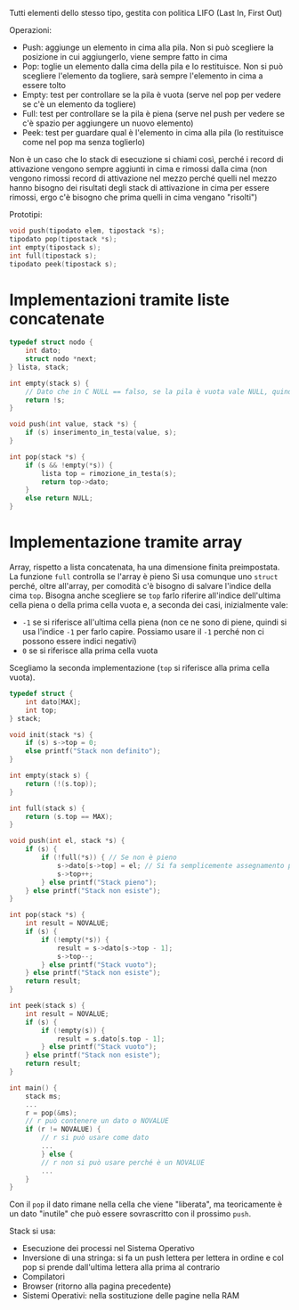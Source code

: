 Tutti elementi dello stesso tipo, gestita con politica LIFO (Last In, First Out)

Operazioni:
- Push: aggiunge un elemento in cima alla pila. Non si può scegliere la posizione in cui aggiungerlo, viene sempre fatto in cima
- Pop: toglie un elemento dalla cima della pila e lo restituisce. Non si può scegliere l'elemento da togliere, sarà sempre l'elemento in cima a essere tolto
- Empty: test per controllare se la pila è vuota (serve nel pop per vedere se c'è un elemento da togliere)
- Full: test per controllare se la pila è piena (serve nel push per vedere se c'è spazio per aggiungere un nuovo elemento)
- Peek: test per guardare qual è l'elemento in cima alla pila (lo restituisce come nel pop ma senza toglierlo)

Non è un caso che lo stack di esecuzione si chiami così, perché i record di attivazione vengono sempre aggiunti in cima e rimossi dalla cima (non vengono rimossi record di attivazione nel mezzo perché quelli nel mezzo hanno bisogno dei risultati degli stack di attivazione in cima per essere rimossi, ergo c'è bisogno che prima quelli in cima vengano "risolti")

Prototipi:
```c
void push(tipodato elem, tipostack *s);
tipodato pop(tipostack *s);
int empty(tipostack s);
int full(tipostack s);
tipodato peek(tipostack s);
```

# Implementazioni tramite liste concatenate

```c
typedef struct nodo {
	int dato;
	struct nodo *next;
} lista, stack;
```

```c
int empty(stack s) {
	// Dato che in C NULL == falso, se la pila è vuota vale NULL, quindi !NULL = true (cioè SÌ, è piena)
	return !s;
}
```

```c
void push(int value, stack *s) {
	if (s) inserimento_in_testa(value, s);
}

int pop(stack *s) {
	if (s && !empty(*s)) {
		lista top = rimozione_in_testa(s);
		return top->dato;
	}
	else return NULL;
}
```

# Implementazione tramite array

Array, rispetto a lista concatenata, ha una dimensione finita preimpostata. La funzione `full` controlla se l'array è pieno
Si usa comunque uno `struct` perché, oltre all'array, per comodità c'è bisogno di salvare l'indice della cima `top`.
Bisogna anche scegliere se `top` farlo riferire all'indice dell'ultima cella piena o della prima cella vuota e, a seconda dei casi, inizialmente vale:
- `-1` se si riferisce all'ultima cella piena (non ce ne sono di piene, quindi si usa l'indice `-1` per farlo capire. Possiamo usare il `-1` perché non ci possono essere indici negativi)
- `0` se si riferisce alla prima cella vuota

Scegliamo la seconda implementazione (`top` si riferisce alla prima cella vuota).

```c
typedef struct {
	int dato[MAX];
	int top;
} stack;

void init(stack *s) {
	if (s) s->top = 0;
	else printf("Stack non definito");
}

int empty(stack s) {
	return (!(s.top));
}

int full(stack s) {
	return (s.top == MAX);
}

void push(int el, stack *s) {
	if (s) { 
		if (!full(*s)) { // Se non è pieno
			s->dato[s->top] = el; // Si fa semplicemente assegnamento perché è intero
			s->top++;
		} else printf("Stack pieno");
	} else printf("Stack non esiste");
}

int pop(stack *s) {
	int result = NOVALUE;
	if (s) {
		if (!empty(*s)) {
			result = s->dato[s->top - 1];
			s->top--;
		} else printf("Stack vuoto");
	} else printf("Stack non esiste");
	return result;
}

int peek(stack s) {
	int result = NOVALUE;
	if (s) {
		if (!empty(s)) {
			result = s.dato[s.top - 1];
		} else printf("Stack vuoto");
	} else printf("Stack non esiste");
	return result;
}

int main() {
	stack ms;
	...
	r = pop(&ms);
	// r può contenere un dato o NOVALUE
	if (r != NOVALUE) {
		// r si può usare come dato
		...
		} else {
		// r non si può usare perché è un NOVALUE
		...
	}
}
```

Con il `pop` il dato rimane nella cella che viene "liberata", ma teoricamente è un dato "inutile" che può essere sovrascritto con il prossimo `push`.

Stack si usa:
- Esecuzione dei processi nel Sistema Operativo
- Inversione di una stringa: si fa un push lettera per lettera in ordine e col pop si prende dall'ultima lettera alla prima al contrario
- Compilatori
- Browser (ritorno alla pagina precedente)
- Sistemi Operativi: nella sostituzione delle pagine nella RAM